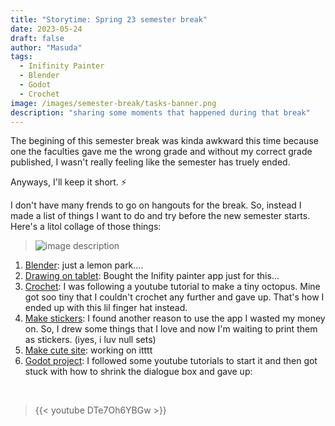```yaml
---
title: "Storytime: Spring 23 semester break"
date: 2023-05-24
draft: false
author: "Masuda"
tags:
  - Inifinity Painter
  - Blender
  - Godot
  - Crochet
image: /images/semester-break/tasks-banner.png
description: "sharing some moments that happened during that break"
---
```


The begining of this semester break was kinda awkward this time because one the faculties gave me the wrong grade and without my correct grade published, I wasn't really feeling like the semester has truely ended. 

Anyways, I'll keep it short. :zap: 

I don't have many frends to go on hangouts for the break. So, instead I made a list of things I want to do and try before the new semester starts. Here's a litol collage of those things:

<!-- > ![tasks collage](/images/semester-break/tasks-done.png) -->

> <img src="/images/semester-break/tasks-done.png" alt="image description" style="max-width: 100%; height: auto;">



1. <u>Blender</u>: just a lemon park....
2. <u>Drawing on tablet</u>: Bought the Inifity painter app just for this...
3. <u>Crochet</u>: I was following a youtube tutorial to make a tiny octopus. Mine got soo tiny that I couldn't crochet any further and gave up. That's how I ended up with this lil finger hat instead.
4. <u>Make stickers</u>: I found another reason to use the app I wasted my money on. So, I drew some things that I love and now I'm waiting to print them as stickers. (iyes, i luv null sets)
5. <u>Make cute site</u>: working on itttt
6. <u>Godot project</u>: I followed some youtube tutorials to start it and then got stuck with how to shrink the dialogue box and gave up:
<br>

> {{< youtube DTe7Oh6YBGw >}}

<br>

